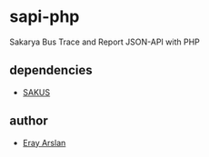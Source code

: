 # sapi-php

Sakarya Bus Trace and Report JSON-API with PHP

## dependencies

- [SAKUS](http://sakus.sakarya.bel.tr)

## author

* [Eray Arslan](http://erayarslan.com)
